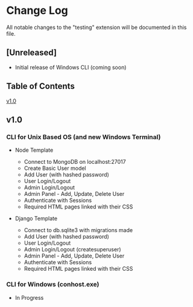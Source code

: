 # Change Log

All notable changes to the "testing" extension will be documented in this file.

## [Unreleased]

- Initial release of Windows CLI (coming soon)

## Table of Contents

[v1.0](#v1.0)

## v1.0

### CLI for Unix Based OS (and new Windows Terminal)

- Node Template
    * Connect to MongoDB on localhost:27017
    * Create Basic User model
    * Add User (with hashed password)
    * User Login/Logout
    * Admin Login/Logout
    * Admin Panel - Add, Update, Delete User
    * Authenticate with Sessions
    * Required HTML pages linked with their CSS

- Django Template
    * Connect to db.sqlite3 with migrations made
    * Add User (with hashed password)
    * User Login/Logout
    * Admin Login/Logout (createsuperuser)
    * Admin Panel - Add, Update, Delete User
    * Authenticate with Sessions
    * Required HTML pages linked with their CSS

### CLI for Windows (conhost.exe)

- In Progress
